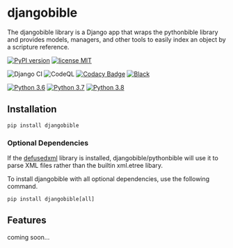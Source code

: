 # djangobible

The djangobible library is a Django app that wraps the pythonbible library and provides models, managers, and other tools to easily index an object by a scripture reference.

[![PyPI version](https://badge.fury.io/py/djangobible.svg)](https://badge.fury.io/py/djangobible)
[![license MIT](https://img.shields.io/badge/license-MIT-blue.svg)](https://opensource.org/licenses/MIT)

![Django CI](https://github.com/avendesora/django-bible/workflows/Django%20CI/badge.svg)
![CodeQL](https://github.com/avendesora/django-bible/workflows/CodeQL/badge.svg)
[![Codacy Badge](https://api.codacy.com/project/badge/Grade/ca34603bdaf8446ba288430b69092093)](https://app.codacy.com/gh/avendesora/django-bible?utm_source=github.com&utm_medium=referral&utm_content=avendesora/django-bible&utm_campaign=Badge_Grade_Settings)
[![Black](https://img.shields.io/badge/code%20style-black-000000.svg)](https://github.com/psf/black)

[![Python 3.6](https://img.shields.io/badge/python-3.6-blue.svg)](https://www.python.org/downloads/release/python-360/)
[![Python 3.7](https://img.shields.io/badge/python-3.7-blue.svg)](https://www.python.org/downloads/release/python-370/)
[![Python 3.8](https://img.shields.io/badge/python-3.8-blue.svg)](https://www.python.org/downloads/release/python-380/)

## Installation

```shell script
pip install djangobible
```

### Optional Dependencies

If the [defusedxml](https://github.com/tiran/defusedxml) library is installed, djangobible/pythonbible will use it to parse XML files rather than the builtin xml.etree libary.

To install djangobible with all optional dependencies, use the following command.

```shell script
pip install djangobible[all]
```

## Features

coming soon...
